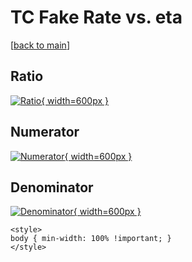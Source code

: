 # TC Fake Rate vs. eta

[[back to main](./)]



## Ratio

[![Ratio](../mtv/var/TC_fakerate_stack_eta.png){ width=600px }](../mtv/var/TC_fakerate_stack_eta.pdf)

## Numerator

[![Numerator](../mtv/num/TC_fakerate_stack_eta_num.png){ width=600px }](../mtv/num/TC_fakerate_stack_eta_num.pdf)

## Denominator

[![Denominator](../mtv/den/TC_fakerate_stack_eta_den.png){ width=600px }](../mtv/den/TC_fakerate_stack_eta_den.pdf)


``` {=html}
<style>
body { min-width: 100% !important; }
</style>
```
